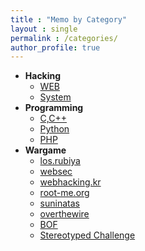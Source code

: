 ```yaml
---
title : "Memo by Category"
layout : single
permalink : /categories/
author_profile: true
---
```


<ul>
    <li><strong>Hacking</strong>
        <ul>
          <li><a href="/categories/Hacking/WEB/">WEB</a></li>
          <li><a href="/categories/Hacking/System/">System</a></li>
        </ul>
    </li>
    <li><strong>Programming</strong>
        <ul>
          <li><a href="/categories/Programming/C&C++/">C,C++</a></li>
          <li><a href="/categories/Programming/Python/">Python</a></li>
          <li><a href="/categories/Programming/PHP/">PHP</a></li>
        </ul>
    </li>
    <li><strong>Wargame</strong>
        <ul>
          <li><a href="/categories/Wargame/rubiya/">los.rubiya</a></li>
          <li><a href="/categories/Wargame/websec/">websec</a></li>
          <li><a href="/categories/Wargame/webhacking.kr/">webhacking.kr</a></li>
          <li><a href="/categories/Wargame/root-me.org/">root-me.org</a></li>
          <li><a href="/categories/Wargame/suninatas/">suninatas</a></li>
          <li><a href="/categories/Wargame/overthewire/">overthewire</a></li>
	        <li><a href="/categories/Wargame/BOF/">BOF</a></li>
          <li><a href="/categories/Wargame/Stereotyped-Challenge/">Stereotyped Challenge</a></li>
        </ul>
    </li>
</ul>  
